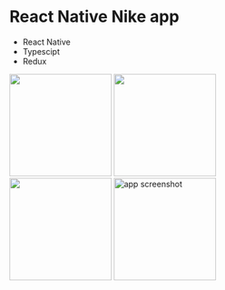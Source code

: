 # React Native Nike app

 - React Native
 - Typescipt
 - Redux

<img src="https://github.com/matvii1/NikeApp/assets/101810764/13f314e6-1380-4daa-9fc1-c4413499e7d0"  width="180" />
<img src="https://github.com/matvii1/NikeApp/assets/101810764/4e15a2fe-00ff-40a4-87fb-a5913247b7d6" width="180" />
<img src="https://github.com/matvii1/NikeApp/assets/101810764/e591ea46-4043-4995-b609-0c3a579c7a85" width="180" />
<img src="https://github-production-user-asset-6210df.s3.amazonaws.com/101810764/239952744-439dddfa-7fad-428f-93cd-aa84c6f6518d.png" alt="app screenshot" width="180" />
